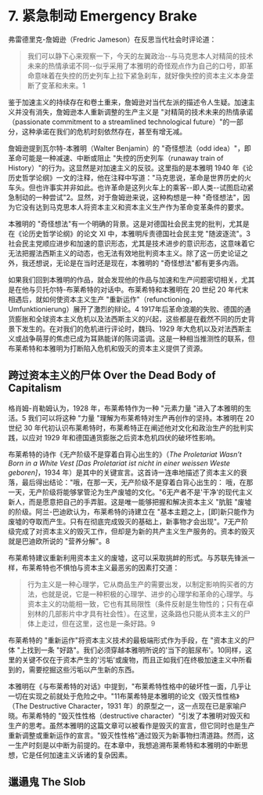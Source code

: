 # 7. 紧急制动 Emergency Brake
弗雷德里克-詹姆逊（Fredric Jameson）在反思当代社会时评论道： 
>我们可以静下心来观察一下，今天的左翼政治--与马克思本人对精简的技术未来的热情承诺不同--似乎采用了本雅明的奇怪观点作为自己的口号，即革命意味着在失控的历史列车上拉下紧急刹车，就好像失控的资本主义本身垄断了变革和未来。1

鉴于加速主义的持续存在和卷土重来，詹姆逊对当代左派的描述令人生疑。加速主义并没有消失，詹姆逊本人重新调整的生产主义是 "对精简的技术未来的热情承诺（passionate commitment to a streamlined technological future）"的一部分，这种承诺在我们的危机时刻依然存在，甚至有增无减。 

詹姆逊提到瓦尔特-本雅明（Walter Benjamin）的 "奇怪想法（odd idea）"，即革命可能是一种减速、中断或阻止 "失控的历史列车（runaway train of History）"的行为。这显然是对加速主义的反驳。这里指的是本雅明 1940 年《论历史哲学论纲》一文的注释，他在注释中写道："马克思说，革命是世界历史的火车头。但也许事实并非如此。也许革命是这列火车上的乘客--即人类--试图启动紧急制动的一种尝试"2。显然，对于詹姆逊来说，这种构想是一种 "奇怪想法"，因为它没有达到马克思本人将资本主义和资本主义生产作为革命变革条件的要求。

本雅明的 "奇怪想法"有一个明确的背景。这是对德国社会民主党的批判，尤其是在《论历史哲学论纲》的论文 XI 中，本雅明斥责德国社会民主党 "随波逐流"。3社会民主党顺应进步和加速的意识形态，尤其是技术进步的意识形态，这意味着它无法把握法西斯主义的动态，也无法有效地批判资本主义。除了这一历史论证之外，我还想说，无论是在当时还是现在，本雅明的 "奇怪想法"都有更多内涵。

如果我们回到本雅明的作品，就会发现他的作品与加速和生产问题密切相关，尤其是在他与贝托尔特-布莱希特的对话中。布莱希特和本雅明在 20 世纪 20 年代末相遇后，就如何使资本主义生产 "重新运作"（refunctioning，Umfunktionierung）展开了激烈的辩论。4 1917年后革命浪潮的失败、德国的通货膨胀和全球资本主义危机以及法西斯主义的兴起，这些都是在截然不同的历史背景下发生的。在对我们的危机进行评论时，魏玛、1929 年大危机以及对法西斯主义或战争萌芽的焦虑已成为耳熟能详的陈词滥调。这是一种相当推测性的联系，但布莱希特和本雅明为打断陷入危机和毁灭的资本主义提供了资源。
## 跨过资本主义的尸体 Over the Dead Body of Capitalism
格肖姆-肖勒姆认为，1928 年，布莱希特作为一种 "元素力量 "进入了本雅明的生活。5 我们可以将这种 "力量 "理解为布莱希特对生产再创作的坚持。本雅明在 20 世纪 30 年代初认识布莱希特时，布莱希特正在阐述他对文化和政治生产的批判实践，以应对 1929 年和德国通货膨胀之后资本危机四伏的破坏性影响。

布莱希特的诗作《无产阶级不是穿着白背心出生的》（*The Proletariat Wasn’t Born in a White Vest [Das Proletariat ist nicht in einer weissen Weste geboren]*，1934 年）是其中的关键宣言。这首诗一连串地描述了资本主义的衰落，最后得出结论："哦，在那一天，无产阶级不是穿着白背心出生的： 哦，在那一天，无产阶级将能够掌管沦为生产废墟的文化。"6无产者不是'干净'的现代主义新人，而是愿意把自己的手弄脏。这是唯一能够把握和解决资本主义 "肮脏 "废墟的阶级。阿兰-巴迪欧认为，布莱希特的诗建立在 "基本主题之上，[即]新只能作为废墟的夺取而产生。只有在彻底完成毁灭的基础上，新事物才会出现"。7无产阶级完成了对资本主义的毁灭工作，但却是为新的共产主义生产服务的。资本的毁灭就是巴迪欧所说的 "营养分解"。8

布莱希特建议重新利用资本主义的废墟，这可以采取挑衅的形式。与苏联先锋派一样，布莱希特也不惧怕与资本主义最恶劣的因素打交道： 
>行为主义是一种心理学，它从商品生产的需要出发，以制定影响购买者的方法，也就是说，它是一种积极的心理学、进步的心理学和革命的心理学。与资本主义的功能相一致，它也有其局限性（条件反射是生物性的；只有在卓别林的几部影片中才具有社会性）。在这里，这条路也只能从资本主义的尸体上走过，但在这里，这也是一条好路。9

布莱希特的 "重新运作"将资本主义技术的最极端形式作为手段，在 "资本主义的尸体 "上找到一条 "好路"。我们必须穿越本雅明所说的'当下的脏尿布'。10同样，这里的关键不仅在于资本产生的'污垢'或废物，而且正如我们在终极加速主义中所看到的，需要挖掘这些污垢以产生新的东西。

本雅明在《与布莱希特的对话》中提到，"布莱希特性格中的破坏性一面，几乎让一切在实现之前就处于危险之中。"11布莱希特是本雅明的论文《毁灭性性格》（The Destructive Character，1931 年）的原型之一，这一点现在已是家喻户晓。布莱希特的 "毁灭性性格（destructive character）"引发了本雅明对毁灭和生产的思考。虽然本雅明的这篇文章可以被看作是毁灭的宣言，但它同时也是生产重新调整或重新运作的宣言。"毁灭性性格"通过毁灭为新事物扫清道路。然而，这一生产时刻是以中断为前提的。在本章中，我想追溯布莱希特和本雅明的中断思想，它是任何加速主义诉诸的复杂因素。
## 邋遢鬼 The Slob
